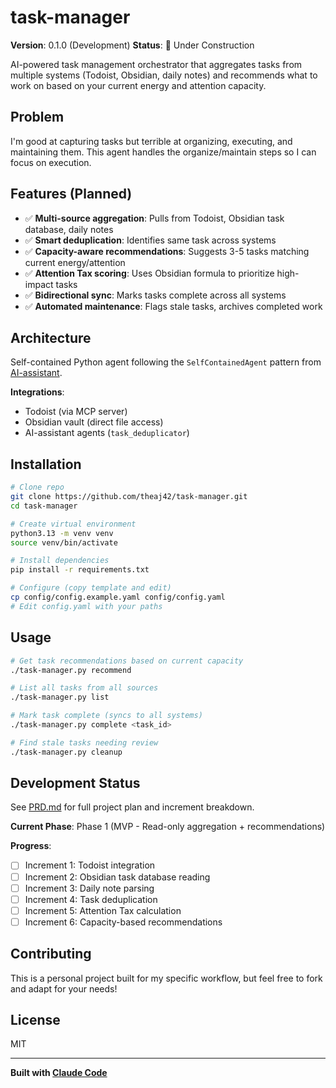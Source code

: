 # task-manager

**Version**: 0.1.0 (Development)
**Status**: 🚧 Under Construction

AI-powered task management orchestrator that aggregates tasks from multiple systems (Todoist, Obsidian, daily notes) and recommends what to work on based on your current energy and attention capacity.

## Problem

I'm good at capturing tasks but terrible at organizing, executing, and maintaining them. This agent handles the organize/maintain steps so I can focus on execution.

## Features (Planned)

- ✅ **Multi-source aggregation**: Pulls from Todoist, Obsidian task database, daily notes
- ✅ **Smart deduplication**: Identifies same task across systems
- ✅ **Capacity-aware recommendations**: Suggests 3-5 tasks matching current energy/attention
- ✅ **Attention Tax scoring**: Uses Obsidian formula to prioritize high-impact tasks
- ✅ **Bidirectional sync**: Marks tasks complete across all systems
- ✅ **Automated maintenance**: Flags stale tasks, archives completed work

## Architecture

Self-contained Python agent following the `SelfContainedAgent` pattern from [AI-assistant](https://github.com/theaj42/AI-assistant).

**Integrations**:
- Todoist (via MCP server)
- Obsidian vault (direct file access)
- AI-assistant agents (`task_deduplicator`)

## Installation

```bash
# Clone repo
git clone https://github.com/theaj42/task-manager.git
cd task-manager

# Create virtual environment
python3.13 -m venv venv
source venv/bin/activate

# Install dependencies
pip install -r requirements.txt

# Configure (copy template and edit)
cp config/config.example.yaml config/config.yaml
# Edit config.yaml with your paths
```

## Usage

```bash
# Get task recommendations based on current capacity
./task-manager.py recommend

# List all tasks from all sources
./task-manager.py list

# Mark task complete (syncs to all systems)
./task-manager.py complete <task_id>

# Find stale tasks needing review
./task-manager.py cleanup
```

## Development Status

See [PRD.md](PRD.md) for full project plan and increment breakdown.

**Current Phase**: Phase 1 (MVP - Read-only aggregation + recommendations)

**Progress**:
- [ ] Increment 1: Todoist integration
- [ ] Increment 2: Obsidian task database reading
- [ ] Increment 3: Daily note parsing
- [ ] Increment 4: Task deduplication
- [ ] Increment 5: Attention Tax calculation
- [ ] Increment 6: Capacity-based recommendations

## Contributing

This is a personal project built for my specific workflow, but feel free to fork and adapt for your needs!

## License

MIT

---

**Built with [Claude Code](https://claude.com/claude-code)**
